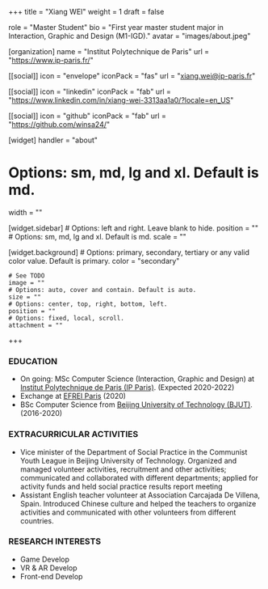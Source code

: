 +++
title = "Xiang WEI"
weight = 1
draft = false

role = "Master Student"
bio = "First year master student major in Interaction, Graphic and Design (M1-IGD)."
avatar = "images/about.jpeg"

[organization]
  name = "Institut Polytechnique de Paris"
  url = "https://www.ip-paris.fr/"

[[social]]
  icon = "envelope"
  iconPack = "fas"
  url = "xiang.wei@ip-paris.fr"

[[social]]
  icon = "linkedin"
  iconPack = "fab"
  url = "https://www.linkedin.com/in/xiang-wei-3313aa1a0/?locale=en_US"

[[social]]
  icon = "github"
  iconPack = "fab"
  url = "https://github.com/winsa24/"

[widget]
  handler = "about"
    
  # Options: sm, md, lg and xl. Default is md.
  width = ""

  [widget.sidebar]
    # Options: left and right. Leave blank to hide.
    position = ""
    # Options: sm, md, lg and xl. Default is md.
    scale = ""
    
  [widget.background]
    # Options: primary, secondary, tertiary or any valid color value. Default is primary.
    color = "secondary"
    
    # See TODO
    image = ""
    # Options: auto, cover and contain. Default is auto.
    size = ""
    # Options: center, top, right, bottom, left.
    position = ""
    # Options: fixed, local, scroll.
    attachment = ""
+++

### EDUCATION

- On going: MSc Computer Science (Interaction, Graphic and Design) at [Institut Polytechnique de Paris (IP Paris)](https://www.ip-paris.fr/). (Expected 2020-2022)  
- Exchange at [EFREI Paris](https://www.efrei.fr/) (2020)  
- BSc Computer Science from [Beijing University of Technology (BJUT)](http://english.bjut.edu.cn/). (2016-2020)


### EXTRACURRICULAR ACTIVITIES

- Vice minister of the Department of Social Practice in the Communist Youth League in Beijing University of Technology. 
Organized and managed volunteer activities, recruitment and other activities; communicated and collaborated with different departments; applied for activity funds and held social practice results report meeting
- Assistant English teacher volunteer at Association Carcajada De Villena, Spain.
Introduced Chinese culture and helped the teachers to organize activities and communicated with other volunteers from different countries.

### RESEARCH INTERESTS

- Game Develop
- VR & AR Develop
- Front-end Develop


